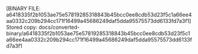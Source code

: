 [BINARY FILE: a6418335f2b1053ae75e57819285318843b45bcc0ee8cdb53d23f5c1a66ee4aa0332c209b294cc171f16499a45686249daf5dda95575573dd6133fd7a3f1]
Stored copy: docs/converted-binary/a6418335f2b1053ae75e57819285318843b45bcc0ee8cdb53d23f5c1a66ee4aa0332c209b294cc171f16499a45686249daf5dda95575573dd6133fd7a3f1
